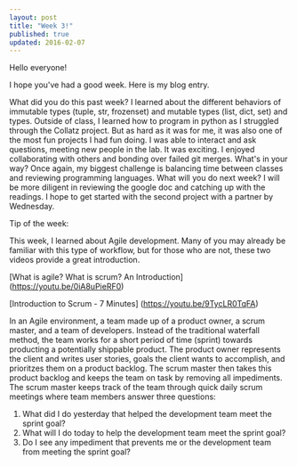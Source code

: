 ```yaml
---
layout: post
title: "Week 3!"
published: true
updated: 2016-02-07
---
```


Hello everyone!

I hope you've had a good week. Here is my blog entry.

What did you do this past week?
	I learned about the different behaviors of immutable types (tuple, str, frozenset) and mutable types (list, dict, set) and types. Outside of class, I learned how to program in python as I struggled through the Collatz project. But as hard as it was for me, it was also one of the most fun projects I had fun doing. I was able to interact and ask questions, meeting new people in the lab. It was exciting. I enjoyed collaborating with others and bonding over failed git merges.
What's in your way?
	Once again, my biggest challenge is balancing time between classes and reviewing programming languages. 
What will you do next week?
	I will be more diligent in reviewing the google doc and catching up with the readings. I hope to get started with the second project with a partner by Wednesday. 

Tip of the week: 

This week, I learned about Agile development. Many of you may already be familiar with this type of workflow, but for those who are not, these two videos provide a great introduction.

[What is agile? What is scrum? An Introduction] (https://youtu.be/0iA8uPieRF0)

[Introduction to Scrum - 7 Minutes] (https://youtu.be/9TycLR0TqFA)

In an Agile environment, a team made up of a product owner, a scrum master, and a team of developers. Instead of the traditional waterfall method, the team works for a short period of time (sprint) towards producting a potentially shippable product. The product owner represents the client and writes user stories, goals the client wants to accomplish, and prioritzes them on a product backlog. The scrum master then takes this product backlog and keeps the team on task by removing all impediments. The scrum master keeps track of the team through quick daily scrum meetings where team members answer three questions:

1) What did I do yesterday that helped the development team meet the sprint goal?
2) What will I do today to help the development team meet the sprint goal?
3) Do I see any impediment that prevents me or the development team from meeting the sprint goal?
